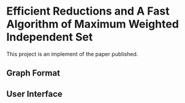 # Efficient Reductions and A Fast Algorithm of Maximum Weighted Independent Set

This project is an implement of the paper published.

## Graph Format

## User Interface
